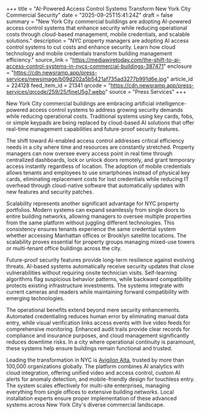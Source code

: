 +++
title = "AI-Powered Access Control Systems Transform New York City Commercial Security"
date = "2025-09-25T15:41:24Z"
draft = false
summary = "New York City commercial buildings are adopting AI-powered access control systems that enhance security while reducing operational costs through cloud-based management, mobile credentials, and scalable solutions."
description = "NYC property managers are adopting AI access control systems to cut costs and enhance security. Learn how cloud technology and mobile credentials transform building management efficiency."
source_link = "https://mediawiretoday.com/the-shift-to-ai-access-control-systems-in-nycs-commercial-buildings-387471"
enclosure = "https://cdn.newsramp.app/press-services/newsimage/b09d202a5b5421af735ad3277b991d6e.jpg"
article_id = 224128
feed_item_id = 21341
qrcode = "https://cdn.newsramp.app/press-services/qrcode/259/25/fineU5g7.webp"
source = "Press Services"
+++

<p>New York City commercial buildings are embracing artificial intelligence-powered access control systems to address growing security demands while reducing operational costs. Traditional systems using key cards, fobs, or simple keypads are being replaced by cloud-based AI solutions that offer real-time management capabilities and future-proof security features.</p><p>The shift toward AI-enabled access control addresses critical efficiency needs in a city where time and resources are constantly stretched. Property managers can now oversee every access point in real time through centralized dashboards, lock or unlock doors remotely, and grant temporary access instantly regardless of location. The adoption of mobile credentials allows tenants and employees to use smartphones instead of physical key cards, eliminating replacement costs for lost credentials while reducing IT overhead through cloud-native software that automatically updates with new features and security patches.</p><p>Scalability represents another significant advantage for NYC property portfolios. Modern systems can expand seamlessly from single doors to entire building networks, allowing managers to oversee multiple properties from the same platform without juggling different technologies. This consistency ensures tenants experience the same credential system whether accessing Manhattan offices or Brooklyn satellite locations. The scalability proves essential for property groups managing mixed-use towers or multi-tenant office buildings across the city.</p><p>Future-proof security features provide long-term resilience against evolving threats. AI-based systems automatically receive security updates that close vulnerabilities without requiring onsite technician visits. Self-learning algorithms flag suspicious behavior patterns, while backward compatibility protects existing infrastructure investments. The systems integrate with current cameras and readers while maintaining forward compatibility with emerging technologies.</p><p>The operational benefits extend beyond mere security enhancements. Automated credentialing reduces human error by eliminating manual data entry, while visual verification links access events with live video feeds for comprehensive monitoring. Enhanced audit trails provide clear records for compliance and insurance purposes, and cloud management significantly reduces downtime risks. In a city where operational continuity is paramount, these systems help ensure buildings remain functional and trusted.</p><p>Leading the transformation in NYC is <a href="https://avigilonalta.com" rel="nofollow" target="_blank">Avigilon Alta</a>, trusted by more than 100,000 organizations globally. The platform combines AI analytics with cloud integration, offering unified video and access control, custom AI alerts for anomaly detection, and mobile-friendly design for touchless entry. The system scales effectively for multi-site enterprises, managing everything from single offices to extensive building networks. Local installation experts ensure proper implementation of these advanced systems across New York City's diverse commercial landscape.</p>